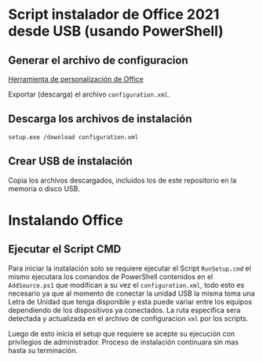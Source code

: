 # Script instalador de Office 2021 desde USB (usando PowerShell)

## Generar el archivo de configuracion
[Herramienta de personalización de Office](https://config.office.com/deploymentsettings)

Exportar (descarga) el archivo `configuration.xml`.

## Descarga los archivos de instalación
```
setup.exe /download configuration.xml
```

## Crear USB de instalación 
Copia los archivos descargados, incluidos los de este repositorio en la memoria o disco USB. 

# Instalando Office

## Ejecutar el Script CMD
Para iniciar la instalación solo se requiere ejecutar el Script `RunSetup.cmd` el mismo ejecutara los comandos de PowerShell contenidos en el `AddSource.ps1` que modifican a su vez el `configuration.xml`, todo esto es necesario ya que al momento de conectar la unidad USB la misma toma una Letra de Unidad que tenga disponible y esta puede variar entre los equipos dependiendo de los dispositivos ya conectados. La ruta especifica sera detectada y actualizada en el archivo de configuracion `xml` por los scripts.

Luego de esto inicia el setup que requiere se acepte su ejecución con privilegios de administrador. Proceso de instalación continuara sin mas hasta su terminación.

